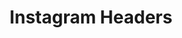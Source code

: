 ---
ee_id_thing: na
site: na
type: na
inv_num: 2022-016
add_credit:
url: 2022-016
title: Instagram Headers
year: '2022'
display_year: '2022'
medium: Instagram Headers
dims: 'Variable. '
pitch: 'Open Are.na channel for common (and uncommon) Instagram headers. '
ps:
live_url: https://www.are.na/cory-arcangel/instagram-headers
youtube:
related_code:
imgs:
subheading:
download:
commission:
related:
layout: things-i-made
---